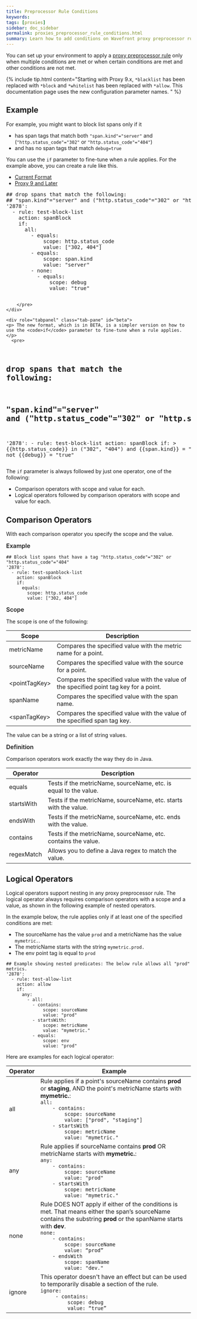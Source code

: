 ```yaml
---
title: Preprocessor Rule Conditions
keywords:
tags: [proxies]
sidebar: doc_sidebar
permalink: proxies_preprocessor_rule_conditions.html
summary: Learn how to add conditions on Wavefront proxy preprocessor rules.
---
```

You can set up your environment to apply a [proxy preprocessor rule](proxies_preprocessor_rules.html) only when multiple conditions are met or when certain conditions are met and other conditions are not met.

{% include tip.html content="Starting with Proxy 9.x, `*blacklist` has been replaced with `*block` and `*whitelist` has been replaced with `*allow`. This documentation page uses the new configuration parameter names. " %}

## Example

For example, you might want to block list spans only if it
* has span tags that match both `"span.kind"="server"` and (`"http.status_code"="302"` or `"http.status_code"="404"`)
* and has no span tags that match `debug=true`

You can use the `if` parameter to fine-tune when a rule applies. For the example above, you can create a rule like this.

<ul id="profileTabs" class="nav nav-tabs">
    <li class="active"><a href="#current" data-toggle="tab">Current Format</a></li>
    <li><a href="#beta" data-toggle="tab">Proxy 9 and Later</a></li>
</ul>
<div class="tab-content">
  <div role="tabpanel" class="tab-pane active" id="current">
        <pre>
## drop spans that match the following:
## "span.kind"="server" and ("http.status_code"="302" or "http.status_code"="404")
'2878':
  - rule: test-block-list
    action: spanBlock
    if:
      all:
        - equals:
            scope: http.status_code
            value: ["302, 404"]
        - equals:
            scope: span.kind
            value: "server"
        - none:
          - equals:
              scope: debug
              value: "true"

        </pre>
    </div>

    <div role="tabpanel" class="tab-pane" id="beta">
    <p> The new format, which is in BETA, is a simpler version on how to use the <code>if</code> parameter to fine-tune when a rule applies.</p>
      <pre>
## drop spans that match the following:
## "span.kind"="server" and ("http.status_code"="302" or "http.status_code"="404")
'2878':
    - rule: test-block-list
      action: spanBlock
      if: >
        &#123;&#123;http.status_code&#125;&#125; in ("302", "404") and &#123;&#123;span.kind&#125;&#125; = "server"
        and not &#123;&#123;debug&#125;&#125; = "true"
    </pre>
    </div>
  </div>


The `if` parameter is always followed by just one operator, one of the following:
* Comparison operators with scope and value for each.
* Logical operators followed by comparison operators with scope and value for each.

## Comparison Operators

With each comparison operator you specify the scope and the value.

<p><span style="font-size: medium; font-weight: 600">Example</span></p>

```
## Block list spans that have a tag "http.status_code"="302" or "http.status_code"="404"
'2878':
  - rule: test-spanblock-list
    action: spanBlock
    if:
      equals:
        scope: http.status_code
        value: ["302, 404"]
```
<p><span style="font-size: medium; font-weight: 600">Scope</span></p>

The scope is one of the following:

<table style="width: 100%;">
<tbody>
<thead>
<tr><th width="20%">Scope</th><th width="80%">Description</th></tr>
</thead>
<tr>
<td markdown="span">metricName</td>
<td>Compares the specified value with the metric name for a point. </td></tr>
<tr>
<td markdown="span">sourceName</td>
<td>Compares the specified value with the source for a point.</td></tr>
<tr>
<td markdown="span">&lt;pointTagKey&gt;</td>
<td>Compares the specified value with the value of the specified point tag key for a point.</td></tr>
<tr>
<td markdown="span">spanName</td>
<td>Compares the specified value with the span name. </td></tr>
<tr>
<td markdown="span">&lt;spanTagKey&gt;</td>
<td>Compares the specified value with the value of the specified span tag key.</td></tr>
</tbody>
</table>

The value can be a string or a list of string values.

<p><span style="font-size: medium; font-weight: 600">Definition</span></p>

Comparison operators work exactly the way they do in Java.

<table style="width: 100%;">
<tbody>
<thead>
<tr><th width="20%">Operator</th><th width="80%">Description</th></tr>
</thead>
<tr>
<td>equals</td>
<td>Tests if the metricName, sourceName, etc. is equal to the value.</td></tr>
<tr>
<td>startsWith</td>
<td>Tests if the metricName, sourceName, etc. starts with the value.</td></tr>
<tr>
<td>endsWith</td>
<td>Tests if the metricName, sourceName, etc. ends with the value.</td></tr>
<tr>
<td>contains</td>
<td>Tests if the metricName, sourceName, etc. contains the value.</td></tr>
<tr>
<td>regexMatch</td>
<td>Allows you to define a Java regex to match the value.</td></tr>
</tbody>
</table>

## Logical Operators

Logical operators support nesting in any proxy preprocessor rule. The logical operator always requires comparison operators with a scope and a value, as shown in the following example of nested operators.

In the example below, the rule applies only if at least one of the specified conditions are met:
* The sourceName has the value `prod` and a metricName has the value `mymetric.`.
* The metricName starts with the string `mymetric.prod.`
* The env point tag is equal to `prod`

```
## Example showing nested predicates: The below rule allows all "prod" metrics.
'2878':
  - rule: test-allow-list
    action: allow
    if:
      any:
        - all:
          - contains:
              scope: sourceName
              value: "prod"
          - startsWith:
              scope: metricName
              value: "mymetric."
          - equals:
              scope: env
              value: "prod"
```

Here are examples for each logical operator:

<table style="width: 100%;">
<thead>
<tr><th width="15%">Operator</th><th width="85%">Example</th></tr>
</thead>
<tbody>
<tr>
<td>all</td>
<td>Rule applies if a point's sourceName contains <strong>prod</strong> or <strong>staging</strong>, AND the point's metricName starts with <strong>mymetric.</strong>:
<code>
all:
    - contains:
        scope: sourceName
        value: &lbrack;"prod", "staging"&rbrack;
    - startsWith
        scope: metricName
        value: "mymetric."
</code></td></tr>
<tr>
<td>any</td>
<td>
Rule applies if sourceName contains <strong>prod</strong> OR metricName starts with <strong>mymetric.</strong>:
<code>
any:
    - contains:
        scope: sourceName
        value: "prod"
    - startsWith
        scope: metricName
        value: "mymetric."
</code></td></tr>
<tr>
<td>none</td>
<td>Rule DOES NOT apply if either of the conditions is met. That means either the span’s sourceName contains the substring <strong>prod</strong> or the spanName starts with <strong>dev</strong>.
<code>
none:
    - contains:
        scope: sourceName
        value: “prod”
    - endsWith
        scope: spanName
        value: "dev."
</code></td></tr>
<tr>
<td>ignore</td>
<td>This operator doesn't have an effect but can be used to temporarily disable a section of the rule.
<code>
ignore:
     - contains:
         scope: debug
         value: “true”
</code></td></tr>
</tbody>
</table>
